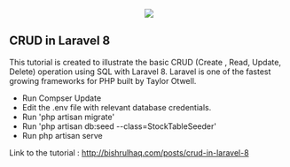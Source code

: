 <p align="center"><img src="https://laravel.com/assets/img/components/logo-laravel.svg"></p>

## CRUD in Laravel 8

This tutorial is created to illustrate the basic CRUD (Create , Read, Update, Delete) operation using SQL with Laravel 8. Laravel is one of the fastest growing frameworks for PHP built by Taylor Otwell.

- Run Compser Update
- Edit the .env file with relevant database credentials.
- Run 'php artisan migrate'
- Run 'php artisan db:seed --class=StockTableSeeder'
- Run php artisan serve

Link to the tutorial : http://bishrulhaq.com/posts/crud-in-laravel-8
